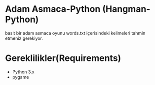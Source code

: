 # Adam Asmaca-Python (Hangman-Python)
basit bir adam asmaca oyunu words.txt içerisindeki kelimeleri tahmin etmeniz gerekiyor.

# Gereklilikler(Requirements)
- Python 3.x
- pygame
